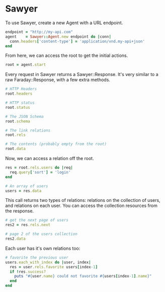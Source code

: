# Sawyer

To use Sawyer, create a new Agent with a URL endpoint.

```ruby
endpoint = "http://my-api.com"
agent    = Sawyer::Agent.new endpoint do |conn|
  conn.headers['content-type'] = 'application/vnd.my-api+json'
end
```

From here, we can access the root to get the initial actions.

```ruby
root = agent.start
```

Every request in Sawyer returns a Sawyer::Response.  It's very similar
to a raw Faraday::Response, with a few extra methods.

```ruby
# HTTP Headers
root.headers

# HTTP status
root.status

# The JSON Schema
root.schema

# The link relations
root.rels

# The contents (probably empty from the root)
root.data
```

Now, we can access a relation off the root.

```ruby
res = root.rels.users do |req|
  req.query['sort'] = 'login'
end

# An array of users
users = res.data
```

This call returns two types of relations: relations on the collection of
users, and relations on each user.  You can access the collection
resources from the response.

```ruby
# get the next page of users
res2 = res.rels.next

# page 2 of the users collection
res2.data
```

Each user has it's own relations too:

```ruby
# favorite the previous user
users.each_with_index do |user, index|
  res = user.rels.favorite users[index-1]
  if !res.success?
    puts "#{user.name} could not favorite #{users[index-1].name}"
  end
end
```

